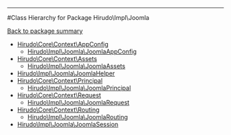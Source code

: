 - - -

#Class Hierarchy for Package Hirudo\Impl\Joomla

<div><a href='https://github.com/JeyDotC/Hirudo-docs/tree/master/hirudo/impl/joomla'>Back to package summary</a></div>

<ul>
<li><a href="https://github.com/JeyDotC/Hirudo-docs/blob/master/hirudo/core/context/AppConfig.md">Hirudo\Core\Context\AppConfig</a><ul>
<li><a href="https://github.com/JeyDotC/Hirudo-docs/blob/master/hirudo/impl/joomla/JoomlaAppConfig.md">Hirudo\Impl\Joomla\JoomlaAppConfig</a></li>
</ul>
</li>
<li><a href="https://github.com/JeyDotC/Hirudo-docs/blob/master/hirudo/core/context/Assets.md">Hirudo\Core\Context\Assets</a><ul>
<li><a href="https://github.com/JeyDotC/Hirudo-docs/blob/master/hirudo/impl/joomla/JoomlaAssets.md">Hirudo\Impl\Joomla\JoomlaAssets</a></li>
</ul>
</li>
<li><a href="https://github.com/JeyDotC/Hirudo-docs/blob/master/hirudo/impl/joomla/JoomlaHelper.md">Hirudo\Impl\Joomla\JoomlaHelper</a></li>
<li><a href="https://github.com/JeyDotC/Hirudo-docs/blob/master/hirudo/core/context/Principal.md">Hirudo\Core\Context\Principal</a><ul>
<li><a href="https://github.com/JeyDotC/Hirudo-docs/blob/master/hirudo/impl/joomla/JoomlaPrincipal.md">Hirudo\Impl\Joomla\JoomlaPrincipal</a></li>
</ul>
</li>
<li><a href="https://github.com/JeyDotC/Hirudo-docs/blob/master/hirudo/core/context/Request.md">Hirudo\Core\Context\Request</a><ul>
<li><a href="https://github.com/JeyDotC/Hirudo-docs/blob/master/hirudo/impl/joomla/JoomlaRequest.md">Hirudo\Impl\Joomla\JoomlaRequest</a></li>
</ul>
</li>
<li><a href="https://github.com/JeyDotC/Hirudo-docs/blob/master/hirudo/core/context/Routing.md">Hirudo\Core\Context\Routing</a><ul>
<li><a href="https://github.com/JeyDotC/Hirudo-docs/blob/master/hirudo/impl/joomla/JoomlaRouting.md">Hirudo\Impl\Joomla\JoomlaRouting</a></li>
</ul>
</li>
<li><a href="https://github.com/JeyDotC/Hirudo-docs/blob/master/hirudo/impl/joomla/JoomlaSession.md">Hirudo\Impl\Joomla\JoomlaSession</a></li>
</ul>
